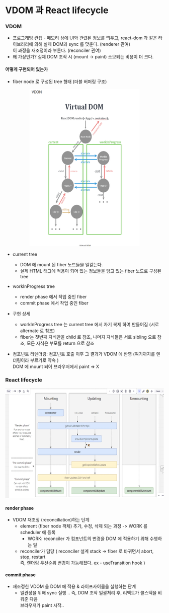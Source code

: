 # VDOM 과 React lifecycle

### VDOM

- 프로그래밍 컨셉 - 메모리 상에 UI와 관련된 정보를 띄우고, react-dom 과 같은 라이브러리에 의해 실제 DOM과 sync 를 맞춘다. (renderer 관여)
  <br>이 과정을 재조정이라 부른다. (reconciler 관여)
- 왜 가상인가? 실제 DOM 조작 시 (mount -> paint) 소모되는 비용이 더 크다.

#### 어떻게 구현되어 있는가

- fiber node 로 구성된 tree 형태 (더블 버퍼링 구조)

<p align="center">
    <img src="../images/React/part_3/VDOM.png" , height="500px", width="350px">
</p>

- current tree
  - DOM 에 mount 된 fiber 노드들을 일컫는다.
  - 실제 HTML 태그에 적용이 되어 있는 정보들을 담고 있는 fiber 노드로 구성된 tree
- workInProgress tree

  - render phase 에서 작업 중인 fiber
  - commit phase 에서 작업 중인 fiber

- 구현 상세
  - workInProgress tree 는 current tree 에서 자기 복제 하여 만들어짐 (서로 alternate 로 참조)
  - fiber는 첫번째 자식만을 child 로 참조, 나머지 자식들은 서로 sibling 으로 참조, 모든 자식은 부모를 return 으로 참조
- 컴포넌트 리렌더링: 컴포넌트 호출 이후 그 결과가 VDOM 에 반영 (여기까지를 렌더링이라 부르기로 약속 )
  <br>DOM 에 mount 되어 브라우저에서 paint => X

### React lifecycle

<p align="center">
    <img src="../images/React/part_3/lifecycle.png" , height="350px", width="550px">
</p>

#### render phase

- VDOM 재조정 (reconciliation)하는 단계
  - element (fiber node 객체) 추가, 수정, 삭제 되는 과정 -> WORK 를 scheduler 에 등록
    - WORK: reconciler 가 컴포넌트의 변경을 DOM 에 적용하기 위해 수행하는 일
  - reconciler가 담당 ( reconciler 설계 stack -> fiber 로 바뀌면서 abort, stop, restart <br> 즉, 렌더링 우선순위 변경이 가능해졌다. ex - useTransition hook )

#### commit phase

- 재조정한 VDOM 을 DOM 에 적용 & 라이프사이클을 실행하는 단계
  - 일관성을 위해 sync 실행 .. 즉, DOM 조작 일괄처리 후, 리액트가 콜스택을 비워준 다음
    <br> 브라우저가 paint 시작..
